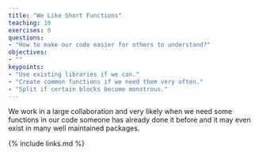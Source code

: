 ```yaml
---
title: "We Like Short Functions"
teaching: 10
exercises: 0
questions:
- "How to make our code easier for others to understand?"
objectives:
- ""
keypoints:
- "Use existing libraries if we can."
- "Create common functions if we need them very often."
- "Split if certain blocks become monstrous."
---
```


We work in a large collaboration and very likely when we need some functions in our code someone has already done it before and it may even exist in many well maintained packages. 

{% include links.md %}

